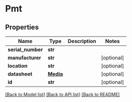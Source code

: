 # Pmt

## Properties
Name | Type | Description | Notes
------------ | ------------- | ------------- | -------------
**serial_number** | **str** |  | 
**manufacturer** | **str** |  | [optional] 
**location** | **str** |  | [optional] 
**datasheet** | [**Media**](Media.md) |  | [optional] 
**id** | **str** |  | [optional] 

[[Back to Model list]](../README.md#documentation-for-models) [[Back to API list]](../README.md#documentation-for-api-endpoints) [[Back to README]](../README.md)


